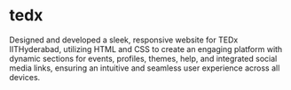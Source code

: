 # tedx
Designed and developed a sleek, responsive website for TEDx IITHyderabad, utilizing HTML and CSS to create an engaging platform with dynamic sections for events, profiles, themes, help, and integrated social media links, ensuring an intuitive and seamless user experience across all devices.
